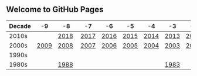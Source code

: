 ## Welcome to GitHub Pages




| **Decade** | -9 | -8 | -7 | -6 | -5 | -4 | -3 | -2 | -1 | -0 |
| --- | --- | --- | --- | --- | --- | --- | --- | --- | --- | --- |
| 2010s |   | [2018](2018-mens-seniors.md)  | [2017](http://www.monashunisoccer.org/en/the-club/history/results-history---men/31-Club/History/594-2017-mens-results.html) | [2016](http://www.monashunisoccer.org/en/by-id.html?id=589) | [2015](http://www.monashunisoccer.org/en/by-id.html?id=568) | [2014](http://www.monashunisoccer.org/en/by-id.html?id=536) | [2013](http://www.monashunisoccer.org/en/by-id.html?id=508) | [2012](http://www.monashunisoccer.org/en/by-id.html?id=467) | [2011](http://www.monashunisoccer.org/en/by-id.html?id=412) | [2010](http://www.monashunisoccer.org/en/by-id.html?id=377) |
| 2000s | [2009](http://www.monashunisoccer.org/the-club/history/results-history---men.html?id=286) | [2008](http://www.monashunisoccer.org/the-club/history/results-history---men.html?id=122) | [2007](http://www.monashunisoccer.org/the-club/history/results-history---men.html?id=29) | [2006](http://www.monashunisoccer.org/the-club/history/results-history---men.html?id=30) | [2005](http://www.monashunisoccer.org/the-club/history/results-history---men.html?id=31) | [2004](http://www.monashunisoccer.org/the-club/history/results-history---men.html?id=32) | [2003](http://www.monashunisoccer.org/the-club/history/results-history---men.html?id=33) | [2002](http://www.monashunisoccer.org/the-club/history/results-history---men.html?id=142) | [2001](http://www.monashunisoccer.org/the-club/history/results-history---men.html?id=143) | [2000](http://www.monashunisoccer.org/the-club/history/results-history---men.html?id=144) |
| 1990s |   |   |   |   |   |   |   |   |   |   |
| 1980s |   | [1988](http://www.monashunisoccer.org/the-club/history/results-history---men.html?id=34) |   |   |   |   | [1983](http://www.monashunisoccer.org/the-club/history/results-history---men.html?id=35) |   |   |   |
